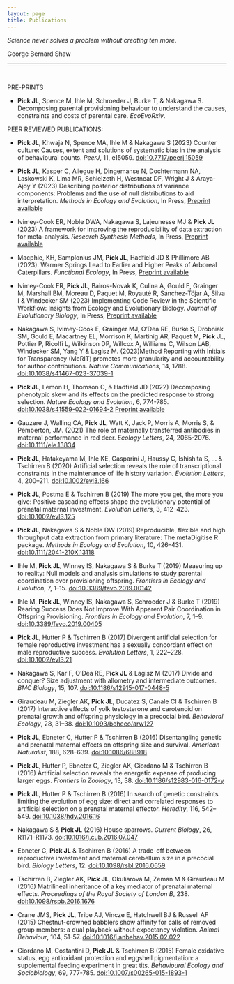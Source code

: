 ```yaml
---
layout: page
title: Publications
---
```



*Science never solves a problem without creating ten more*.

George Bernard Shaw

---

<br />


PRE-PRINTS

* **Pick JL**, Spence M, Ihle M, Schroeder J, Burke T, & Nakagawa S. Decomposing parental provisioning behaviour to understand the causes, constraints and costs of parental care. *EcoEvoRxiv*.


PEER REVIEWED PUBLICATIONS:

* **Pick JL**, Khwaja N, Spence MA, Ihle M & Nakagawa S (2023) Counter culture: Causes, extent and solutions of systematic bias in the analysis of behavioural counts. *PeerJ*, 11, e15059. [doi:10.7717/peerj.15059](https://peerj.com/articles/15059/)

* **Pick JL**, Kasper C, Allegue H, Dingemanse N, Dochtermann NA, Laskowski K, Lima MR, Schielzeth H, Westneat DF, Wright J & Araya-Ajoy Y (2023) Describing posterior distributions of variance components: Problems and the use of null distributions to aid interpretation. *Methods in Ecology and Evolution*, In Press, [Preprint available](https://ecoevorxiv.org/repository/view/4743/)

* Ivimey-Cook ER, Noble DWA, Nakagawa S, Lajeunesse MJ & **Pick JL** (2023) A framework for improving the reproducibility of data extraction for meta-analysis. *Research Synthesis Methods*, In Press, [Preprint available](https://ecoevorxiv.org/repository/view/4814/)

* Macphie, KH, Samplonius JM, **Pick JL**, Hadfield JD & Phillimore AB (2023). Warmer Springs Lead to Earlier and Higher Peaks of Arboreal Caterpillars. *Functional Ecology*, In Press, [Preprint available](https://ecoevorxiv.org/repository/view/3757/)

* Ivimey-Cook ER, **Pick JL**, Bairos-Novak K, Culina A, Gould E, Grainger M, Marshall BM, Moreau D, Paquet M, Royauté R, Sánchez-Tójar A, Silva I & Windecker SM (2023) Implementing Code Review in the Scientific Workflow: Insights from Ecology and Evolutionary Biology. *Journal of Evolutionary Biology*, In Press, [Preprint available](https://ecoevorxiv.org/repository/view/4814/)

* Nakagawa S, Ivimey-Cook E, Grainger MJ, O’Dea RE, Burke S, Drobniak SM, Gould E, Macartney EL, Morrison K, Martinig AR, Paquet M, **Pick JL**, Pottier P, Ricolfi L, Wilkinson DP, Willcox A, Williams C, Wilson LAB, Windecker SM, Yang Y & Lagisz M. (2023)Method Reporting with Initials for Transparency (MeRIT) promotes more granularity and accountability for author contributions. *Nature Communications*, 14, 1788. [doi:10.1038/s41467-023-37039-1](https://www.nature.com/articles/s41467-023-37039-1)

* **Pick JL**, Lemon H, Thomson C, & Hadfield JD (2022) Decomposing phenotypic skew and its effects on the predicted response to strong selection. *Nature Ecology and Evolution*, 6, 774-785. [doi:10.1038/s41559-022-01694-2](https://www.nature.com/articles/s41559-022-01694-2.pdf?proof=t) [Preprint available](https://ecoevorxiv.org/n4g5z/)

* Gauzere J, Walling CA, **Pick JL**, Watt K, Jack P, Morris A, Morris S, & Pemberton, JM. (2021) The role of maternally transferred antibodies in maternal performance in red deer. *Ecology Letters*, 24, 2065-2076. [doi:10.1111/ele.13834](https://onlinelibrary.wiley.com/doi/full/10.1111/ele.13834)

* **Pick JL**, Hatakeyama M, Ihle KE, Gasparini J, Haussy C, Ishishita S, ... & Tschirren B (2020) Artificial selection reveals the role of transcriptional constraints in the maintenance of life history variation. *Evolution Letters*, 4, 200–211. [doi:10.1002/evl3.166](https://onlinelibrary.wiley.com/doi/full/10.1002/evl3.166)

* **Pick JL**, Postma E & Tschirren B (2019) The more you get, the more you give: Positive cascading effects shape the evolutionary potential of prenatal maternal investment. *Evolution Letters*, 3, 412–423. [doi:10.1002/evl3.125](https://onlinelibrary.wiley.com/doi/full/10.1002/evl3.125)

* **Pick JL**, Nakagawa S & Noble DW (2019) Reproducible, flexible and high throughput data extraction from primary literature: The metaDigitise R package. *Methods in Ecology and Evolution*, 10, 426–431. [doi:10.1111/2041-210X.13118](https://besjournals.onlinelibrary.wiley.com/doi/10.1111/2041-210X.13118)

* Ihle M, **Pick JL**, Winney IS, Nakagawa S & Burke T (2019) Measuring up to reality: Null models and analysis simulations to study parental coordination over provisioning offspring. *Frontiers in Ecology and Evolution*, 7, 1–15. [doi:10.3389/fevo.2019.00142](https://www.frontiersin.org/articles/10.3389/fevo.2019.00142/full)

* Ihle M, **Pick JL**, Winney IS, Nakagawa S, Schroeder J & Burke T (2019) Rearing Success Does Not Improve With Apparent Pair Coordination in Offspring Provisioning. *Frontiers in Ecology and Evolution*, 7, 1–9. [doi:10.3389/fevo.2019.00405](https://www.frontiersin.org/articles/10.3389/fevo.2019.00405/full)

* **Pick JL**, Hutter P & Tschirren B (2017) Divergent artificial selection for female reproductive investment has a sexually concordant effect on male reproductive success. *Evolution Letters*, 1, 222–228. [doi:10.1002/evl3.21](https://onlinelibrary.wiley.com/doi/full/10.1002/evl3.21)

* Nakagawa S, Kar F, O’Dea RE, **Pick JL** & Lagisz M (2017) Divide and conquer? Size adjustment with allometry and intermediate outcomes. *BMC Biology*, 15, 107. [doi:10.1186/s12915-017-0448-5](https://bmcbiol.biomedcentral.com/articles/10.1186/s12915-017-0448-5)

* Giraudeau M, Ziegler AK, **Pick JL**, Ducatez S, Canale CI & Tschirren B (2017) Interactive effects of yolk testosterone and carotenoid on prenatal growth and offspring physiology in a precocial bird. *Behavioral Ecology*, 28, 31–38. [doi:10.1093/beheco/arw127](https://academic.oup.com/beheco/article/28/1/31/2453499)

* **Pick JL**, Ebneter C, Hutter P & Tschirren B (2016) Disentangling genetic and prenatal maternal effects on offspring size and survival. *American Naturalist*, 188, 628–639. [doi:10.1086/688918](https://www.journals.uchicago.edu/doi/full/10.1086/688918)

* **Pick JL**, Hutter P, Ebneter C, Ziegler AK, Giordano M & Tschirren B (2016) Artificial selection reveals the energetic expense of producing larger eggs. *Frontiers in Zoology*, 13, 38. [doi:10.1186/s12983-016-0172-y](https://frontiersinzoology.biomedcentral.com/articles/10.1186/s12983-016-0172-y)

* **Pick JL**, Hutter P & Tschirren B (2016) In search of genetic constraints limiting the evolution of egg size: direct and correlated responses to artificial selection on a prenatal maternal effector. *Heredity*, 116, 542–549. [doi:10.1038/hdy.2016.16](https://www.nature.com/articles/hdy201616)

* Nakagawa S & **Pick JL** (2016) House sparrows. *Current Biology*, 26, R1171–R1173. [doi:10.1016/j.cub.2016.07.047](https://www.sciencedirect.com/science/article/pii/S0960982216308326?via%3Dihub)

* Ebneter C, **Pick JL** & Tschirren B (2016) A trade-off between reproductive investment and maternal cerebellum size in a precocial bird. *Biology Letters*, 12. [doi:10.1098/rsbl.2016.0659](https://royalsocietypublishing.org/doi/10.1098/rsbl.2016.0659)

* Tschirren B, Ziegler AK, **Pick JL**, Okuliarová M, Zeman M & Giraudeau M (2016) Matrilineal inheritance of a key mediator of prenatal maternal effects. *Proceedings of the Royal Society of London B*, 238. [doi:10.1098/rspb.2016.1676](https://royalsocietypublishing.org/doi/10.1098/rspb.2016.1676)

* Crane JMS, **Pick JL**, Tribe AJ, Vincze E, Hatchwell BJ & Russell AF (2015) Chestnut-crowned babblers show affinity for calls of removed group members: a dual playback without expectancy violation. *Animal Behaviour*, 104, 51-57. [doi:10.1016/j.anbehav.2015.02.022](https://www.sciencedirect.com/science/article/pii/S0003347215000846)

* Giordano M, Costantini D, **Pick JL** & Tschirren B (2015) Female oxidative status, egg antioxidant protection and eggshell pigmentation: a supplemental feeding experiment in great tits. *Behavioural Ecology and Sociobiology*, 69, 777-785. [doi:10.1007/s00265-015-1893-1](https://link.springer.com/article/10.1007/s00265-015-1893-1)

